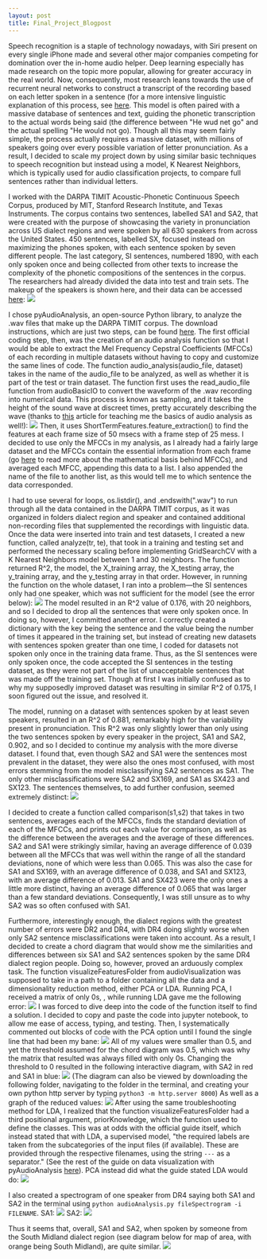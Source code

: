 ```yaml
---
layout: post
title: Final_Project_Blogpost
---
```

Speech recognition is a staple of technology nowadays, with Siri present on every single iPhone made and several other major companies competing for domination over the in-home audio helper. Deep learning especially has made research on the topic more popular, allowing for greater accuracy in the real world. Now, consequently, most research leans towards the use of recurrent neural networks to construct a transcript of the recording based on each letter spoken in a sentence (for a more intensive linguistic explanation of this process, see [here](https://cmusphinx.github.io/wiki/tutorialconcepts/). This model is often paired with a massive database of sentences and text, guiding the phonetic transcription to the actual words being said (the difference between "He wud net go" and the actual spelling "He would not go). Though all this may seem fairly simple, the process actually requires a massive dataset, with millions of speakers going over every possible variation of letter pronunciation. As a result, I decided to scale my project down by using similar basic techniques to speech recognition but instead using a model, K Nearest Neighbors, which is typically used for audio classification projects, to compare full sentences rather than individual letters.

I worked with the DARPA TIMIT Acoustic-Phonetic Continuous Speech Corpus, produced by MIT, Stanford Research Institute, and Texas Instruments. The corpus contains two sentences, labelled SA1 and SA2, that were created with the purpose of showcasing the variety in pronunciation across US dialect regions and were spoken by all 630 speakers from across the United States. 450 sentences, labelled SX, focused instead on maximizing the phones spoken, with each sentence spoken by seven different people. The last category, SI sentences, numbered 1890, with each only spoken once and being collected from other texts to increase the complexity of the phonetic compositions of the sentences in the corpus. The researchers had already divided the data into test and train sets. The makeup of the speakers is shown here, and their data can be accessed [here](https://www.kaggle.com/mfekadu/darpa-timit-acousticphonetic-continuous-speech):
![](/images/dialect.png)

I chose pyAudioAnalysis, an open-source Python library, to analyze the .wav files that make up the DARPA TIMIT corpus. The download instructions, which are just two steps, can be found [here](https://github.com/tyiannak/pyAudioAnalysis/wiki/2.-General). The first official coding step, then, was the creation of an audio analysis function so that I would be able to extract the Mel Frequency Cepstral Coefficients (MFCCs) of each recording in multiple datasets without having to copy and customize the same lines of code. The function audio_analysis(audio_file, dataset) takes in the name of the audio_file to be analyzed, as well as whether it is part of the test or train dataset. The function first uses the read_audio_file function from audioBasicIO to convert the waveform of the .wav recording into numerical data. This process is known as sampling, and it takes the height of the sound wave at discreet times, pretty accurately describing the wave (thanks to [this](https://medium.com/@ageitgey/machine-learning-is-fun-part-6-how-to-do-speech-recognition-with-deep-learning-28293c162f7a) article for teaching me the basics of audio analysis as well!):
![](https://miro.medium.com/max/3200/1*dICZCcmEm_EWWx0yA6B3Cw.gif)
Then, it uses ShortTermFeatures.feature_extraction() to find the features at each frame size of 50 msecs with a frame step of 25 mess. I decided to use only the MFCCs in my analysis, as I already had a fairly large dataset and the MFCCs contain the essential information from each frame (go [here](https://opensource.com/article/19/9/audio-processing-machine-learning-python) to read more about the mathematical basis behind MFCCs), and averaged each MFCC, appending this data to a list. I also appended the name of the file to another list, as this would tell me to which sentence the data corresponded.

I had to use several for loops, os.listdir(), and .endswith(".wav") to run through all the data contained in the DARPA TIMIT corpus, as it was organized in folders dialect region and speaker and contained additional non-recording files that supplemented the recordings with linguistic data. Once the data were inserted into train and test datasets, I created a new function, called analyze(tr, te), that took in a training and testing set and performed the necessary scaling before implementing GridSearchCV with a K Nearest Neighbors model between 1 and 30 neighbors. The function returned R^2, the model, the X_training array, the X_testing array, the y_training array, and the y_testing array in that order. However, in running the function on the whole dataset, I ran into a problem—the SI sentences only had one speaker, which was not sufficient for the model (see the error below):
![](/images/error.png)
The model resulted in an R^2 value of 0.176, with 20 neighbors, and so I decided to drop all the sentences that were only spoken once. In doing so, however, I committed another error. I correctly created a dictionary with the key being the sentence and the value being the number of times it appeared in the training set, but instead of creating new datasets with sentences spoken greater than one time, I coded for datasets not spoken only once in the training data frame. Thus, as the SI sentences were only spoken once, the code accepted the SI sentences in the testing dataset, as they were not part of the list of unacceptable sentences that was made off the training set. Though at first I was initially confused as to why my supposedly improved dataset was resulting in similar R^2 of 0.175, I soon figured out the issue, and resolved it. 

The model, running on a dataset with sentences spoken by at least seven speakers, resulted in an R^2 of 0.881, remarkably high for the variability present in pronunciation. This R^2 was only slightly lower than only using the two sentences spoken by every speaker in the project, SA1 and SA2, 0.902, and so I decided to continue my analysis with the more diverse dataset. I found that, even though SA2 and SA1 were the sentences most prevalent in the dataset, they were also the ones most confused, with most errors stemming from the model misclassifying SA2 sentences as SA1. The only other misclassifications were SA2 and SX169, and SA1 as SX423 and SX123.  The sentences themselves, to add further confusion, seemed extremely distinct:
![](/images/sentences.png)

I decided to create a function called comparison(s1,s2) that takes in two sentences, averages each of the MFCCs, finds the standard deviation of each of the MFCCs, and prints out each value for comparison, as well as the difference between the averages and the average of these differences. SA2 and SA1 were strikingly similar, having an average difference of 0.039 between all the MFCCs that was well within the range of all the standard deviations, none of which were less than 0.065. This was also the case for SA1 and SX169, with an average difference of 0.038, and SA1 and SX123, with an average difference of 0.013. SA1 and SX423 were the only ones a little more distinct, having an average difference of 0.065 that was larger than a few standard deviations. Consequently, I was still unsure as to why SA2 was so often confused with SA1.

Furthermore, interestingly enough, the dialect regions with the greatest number of errors were DR2 and DR4, with DR4 doing slightly worse when only SA2 sentence misclassifications were taken into account. As a result, I decided to create a chord diagram that would show me the similarities and differences between six SA1 and SA2 sentences spoken by the same DR4 dialect region people. Doing so, however, proved an arduously complex task. The function visualizeFeaturesFolder from audioVisualization was supposed to take in a path to a folder containing all the data and a dimensionality reduction method, either PCA or LDA. Running PCA, I received a matrix of only 0s, , while running LDA gave me the following error:
![](/images/errorLDA.png)
I was forced to dive deep into the code of the function itself to find a solution. I decided to copy and paste the code into jupyter notebook, to allow me ease of access, typing, and testing. Then, I systematically commented out blocks of code with the PCA option until I found the single line that had been my bane:
![](chord.png)
All of my values were smaller than 0.5, and yet the threshold assumed for the chord diagram was 0.5, which was why the matrix that resulted was always filled with only 0s. Changing the threshold to 0 resulted in the following interactive diagram, with SA2 in red and SA1 in blue:
![](/images/chorddiagram.png)
(The diagram can also be viewed by downloading the following folder, navigating to the folder in the terminal, and creating your own python http server by typing `python3 -m http.server 8000`)
As well as a graph of the reduced values:
![](/images/graph.png)
After using the same troubleshooting method for LDA, I realized that the function visualizeFeaturesFolder had a third positional argument, priorKnowledge, which the function used to define the classes. This was at odds with the official guide itself, which instead stated that with LDA, a supervised model, "the required labels are taken from the subcategories of the input files (if available). These are provided through the respective filenames, using the string `---` as a separator." (See the rest of the guide on data visualization with pyAudioAnalysis [here](https://github.com/tyiannak/pyAudioAnalysis/wiki/6.-Data-visualization)). PCA instead did what the guide stated LDA would do:
![](/images/names.png) 

I also created a spectrogram of one speaker from DR4 saying both SA1 and SA2 in the terminal using `python audioAnalysis.py fileSpectrogram -i FILENAME`.
SA1:
![](/images/SA1_Spectrogram.png)
SA2:
![](/images/SA2_Spetrogram.png)

Thus it seems that, overall, SA1 and SA2, when spoken by someone from the South Midland dialect region (see diagram below for map of area, with orange being South Midland), are quite similar.
![](https://upload.wikimedia.org/wikipedia/commons/9/99/Midland_American_English_map.jpg)